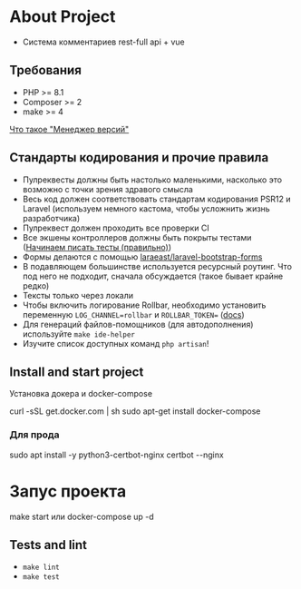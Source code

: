 
# About Project

- Система комментариев rest-full api + vue

## Требования

* PHP >= 8.1
* Composer >= 2
* make >= 4

[Что такое "Менеджер версий"](https://guides.hexlet.io/version_managers/)

## Стандарты кодирования и прочие правила

* Пулреквесты должны быть настолько маленькими, насколько это возможно с точки зрения здравого смысла
* Весь код должен соответствовать стандартам кодирования PSR12 и Laravel (используем немного кастома, чтобы усложнить жизнь разработчика)
* Пулреквест должен проходить все проверки CI
* Все экшены контроллеров должны быть покрыты тестами ([Начинаем писать тесты (правильно)](https://ru.hexlet.io/blog/posts/how-to-test-code))
* Формы делаются с помощью [laraeast/laravel-bootstrap-forms](https://github.com/laraeast/laravel-bootstrap-forms)
* В подавляющем большинстве используется ресурсный роутинг. Что под него не подходит, сначала обсуждается (такое бывает крайне редко)
* Тексты только через локали
* Чтобы включить логирование Rollbar, необходимо установить переменную `LOG_CHANNEL=rollbar` и `ROLLBAR_TOKEN=` ([docs](https://docs.rollbar.com/docs/laravel))
* Для генераций файлов-помощников (для автодополнения) используйте `make ide-helper`
* Изучите список доступных команд `php artisan`!



## Install and start project
Установка докера и docker-compose

curl -sSL get.docker.com | sh
sudo apt-get install docker-compose

### Для прода

sudo apt install -y python3-certbot-nginx
certbot --nginx


# Запус проекта

make start или docker-compose up -d

## Tests and lint

* `make lint`
* `make test`


